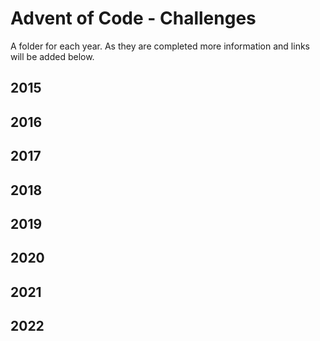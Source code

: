# Advent of Code - Challenges
A folder for each year.  As they are completed more information and links will be added below.

## 2015

## 2016

## 2017

## 2018

## 2019

## 2020

## 2021

## 2022